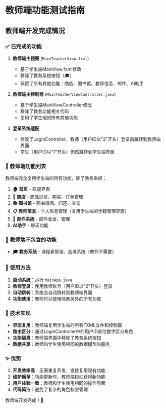 # 教师端功能测试指南

## 教师端开发完成情况

### ✅ 已完成的功能

1. **教师端主视图** (`MainTeacherView.fxml`)
   - 基于学生端MainView.fxml修改
   - 移除了教务系统按钮（🎓）
   - 保留了所有其他功能：商店、图书馆、教师信息、邮件、AI助手

2. **教师端主控制器** (`MainTeacherViewController.java`)
   - 基于学生端MainViewController修改
   - 移除了教务功能相关代码
   - 复用了学生端的所有其他功能

3. **登录系统适配**
   - 修改了LoginController，教师（用户ID以"2"开头）登录后跳转到教师端界面
   - 学生（用户ID以"1"开头）仍然跳转到学生端界面

### 🎯 教师端功能列表

教师端完全复用学生端的所有功能，除了教务系统：

1. **🏠 首页** - 欢迎界面
2. **🛒 商店** - 商品浏览、购买、订单管理
3. **📚 图书馆** - 图书借阅、归还、查询
4. **📋 教师信息** - 个人信息管理（复用学生端的学籍管理界面）
5. **📧 邮件系统** - 邮件收发、管理
6. **AI助手** - 聊天功能

### 🚫 教师端不包含的功能

- **🎓 教务系统** - 课程表管理、选课系统（教师不需要）

### 📝 使用方法

1. **启动系统**：运行 `MainApp.java`
2. **教师登录**：使用教师账号（用户ID以"2"开头）登录
3. **自动跳转**：系统会自动跳转到教师端界面
4. **功能使用**：教师可以使用除教务外的所有功能

### 🔧 技术实现

- **界面复用**：教师端复用学生端的所有FXML文件和控制器
- **路由区分**：通过LoginController中的用户ID首位数字区分角色
- **功能隔离**：教师端界面中移除了教务系统按钮
- **数据共享**：教师和学生使用相同的数据模型和服务

### ✨ 优势

1. **开发效率高**：无需重复开发，直接复用现有功能
2. **维护简单**：功能更新时，教师端自动获得新功能
3. **用户体验一致**：教师和学生使用相同的操作界面
4. **代码简洁**：避免了复杂的角色权限管理

教师端开发完成！🎉
